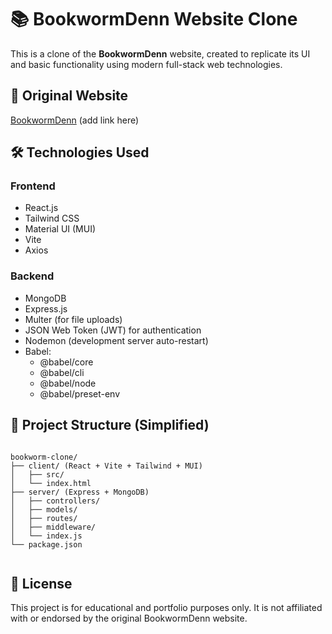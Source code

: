 <!DOCTYPE html>
<html lang="en">
<head>
  <meta charset="UTF-8" />
  <meta name="viewport" content="width=device-width, initial-scale=1.0"/>
</head>
<body>

  <h1>📚 BookwormDenn Website Clone</h1>
  <p>This is a clone of the <strong>BookwormDenn</strong> website, created to replicate its UI and basic functionality using modern full-stack web technologies.</p>

  <h2>🔗 Original Website</h2>
  <p><a href="#">BookwormDenn</a> (add link here)</p>

  <h2>🛠️ Technologies Used</h2>

  <h3>Frontend</h3>
  <ul>
    <li>React.js</li>
    <li>Tailwind CSS</li>
    <li>Material UI (MUI)</li>
    <li>Vite</li>
    <li>Axios</li>
  </ul>

  <h3>Backend</h3>
  <ul>
    <li>MongoDB</li>
    <li>Express.js</li>
    <li>Multer (for file uploads)</li>
    <li>JSON Web Token (JWT) for authentication</li>
    <li>Nodemon (development server auto-restart)</li>
    <li>Babel:
      <ul>
        <li>@babel/core</li>
        <li>@babel/cli</li>
        <li>@babel/node</li>
        <li>@babel/preset-env</li>
      </ul>
    </li>
  </ul>

  <h2>📁 Project Structure (Simplified)</h2>
  <pre><code>
bookworm-clone/
├── client/ (React + Vite + Tailwind + MUI)
│   ├── src/
│   └── index.html
├── server/ (Express + MongoDB)
│   ├── controllers/
│   ├── models/
│   ├── routes/
│   ├── middleware/
│   └── index.js
└── package.json
  </code></pre>

  <h2>📄 License</h2>
  <p>This project is for educational and portfolio purposes only. It is not affiliated with or endorsed by the original BookwormDenn website.</p>

</body>
</html>

